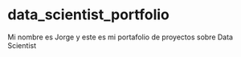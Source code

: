 # data_scientist_portfolio
Mi nombre es Jorge y este es mi portafolio de proyectos sobre  Data Scientist 
